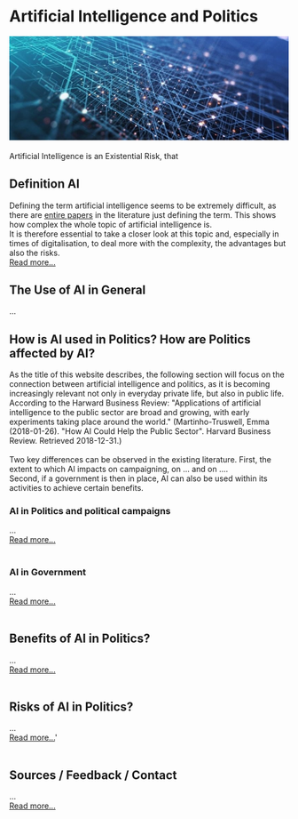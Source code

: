 # Artificial Intelligence and Politics
![AI](assets/img/artificialintelligence.jpg)<br><br>
Artificial Intelligence is an Existential Risk, that

## Definition AI
Defining the term artificial intelligence seems to be extremely difficult, as there are [entire papers](https://arxiv.org/pdf/1210.1568.pdf) in the literature just defining the term. This shows how complex the whole topic of artificial intelligence is. <br>
It is therefore essential to take a closer look at this topic and, especially in times of digitalisation, to deal more with the complexity, the advantages but also the risks.
<br>
[Read more...](definition_usage.md)

## The Use of AI in General
...

## How is AI used in Politics? How are Politics affected by AI?
As the title of this website describes, the following section will focus on the connection between artificial intelligence and politics, as it is becoming increasingly relevant not only in everyday private life, but also in public life. According to the Harward Business Review: "Applications of artificial intelligence to the public sector are broad and growing, with early experiments taking place around the world." (Martinho-Truswell, Emma (2018-01-26). "How AI Could Help the Public Sector". Harvard Business Review. Retrieved 2018-12-31.)<br><br>
Two key differences can be observed in the existing literature. First, the extent to which AI impacts on campaigning, on ... and on .... <br>
Second, if a government is then in place, AI can also be used within its activities to achieve certain benefits.<br>
### AI in Politics and political campaigns
...<br>
[Read more...](ai_and_politics.md)
<br><br>
### AI in Government
...<br>
[Read more...](ai_and_government.md)
<br><br>
## Benefits of AI in Politics?
...<br>
[Read more...](benefits.md)
<br><br>
## Risks of AI in Politics?
...<br>
[Read more...](risks.md)'
<br><br>
## Sources / Feedback / Contact
...<br>
[Read more...](feedback.md)
<br><br>
